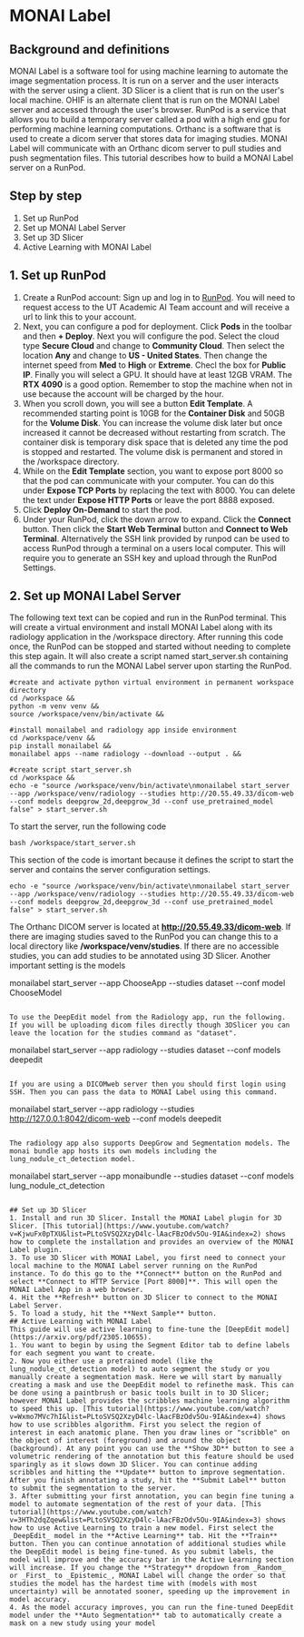 # MONAI Label
## Background and definitions
MONAI Label is a software tool for using machine learning to automate the image segmentation process. It is run on a server and the user interacts with the server using a client. 3D Slicer is a client that is run on the user's local machine. OHIF is an alternate client that is run on the MONAI Label server and accessed through the user's browser. RunPod is a service that allows you to build a temporary server called a pod with a high end gpu for performing machine learning computations. Orthanc is a software that is used to create a dicom server that stores data for imaging studies. MONAI Label will communicate with an Orthanc dicom server to pull studies and push segmentation files. This tutorial describes how to build a MONAI Label server on a RunPod. 
## Step by step
1. Set up RunPod
2. Set up MONAI Label Server
3. Set up 3D Slicer
4. Active Learning with MONAI Label
## 1. Set up RunPod
1. Create a RunPod account: Sign up and log in to [RunPod](https://www.runpod.io/). You will need to request access to the UT Academic AI Team account and will receive a url to link this to your account.
2. Next, you can configure a pod for deployment. Click **Pods** in the toolbar and then **+ Deploy**. Next you will configure the pod. Select the cloud type **Secure Cloud** and change to **Community Cloud**. Then select the location **Any** and change to **US - United States**. Then change the internet speed from **Med** to **High** or **Extreme**. Checl the box for **Public IP**. Finally you will select a GPU. It should have at least 12GB VRAM. The **RTX 4090** is a good option. Remember to stop the machine when not in use because the account will be charged by the hour.
3. When you scroll down, you will see a button **Edit Template**. A recommended starting point is 10GB for the **Container Disk** and 50GB for the **Volume Disk**. You can increase the volume disk later but once increased it cannot be decreased without restarting from scratch. The container disk is temporary disk space that is deleted any time the pod is stopped and restarted. The volume disk is permanent and stored in the /workspace directory. 
4. While on the **Edit Template** section, you want to expose port 8000 so that the pod can communicate with your computer. You can do this under **Expose TCP Ports** by replacing the text with 8000. You can delete the text under **Expose HTTP Ports** or leave the port 8888 exposed.
5. Click **Deploy On-Demand** to start the pod.
6. Under your RunPod, click the down arrow to expand. Click the **Connect** button. Then click the **Start Web Terminal** button and **Connect to Web Terminal**. Alternatively the SSH link provided by runpod can be used to access RunPod through a terminal on a users local computer. This will require you to generate an SSH key and upload through the RunPod Settings. 
## 2. Set up MONAI Label Server
The following text text can be copied and run in the RunPod terminal. This will create a virtual environment and install MONAI Label along with its radiology application in the /workspace directory. After running this code once, the RunPod can be stopped and started without needing to complete this step again. It will also create a script named start_server.sh containing all the commands to run the MONAI Label server upon starting the RunPod. 
```
#create and activate python virtual environment in permanent workspace directory
cd /workspace &&
python -m venv venv &&
source /workspace/venv/bin/activate &&

#install monailabel and radiology app inside environment
cd /workspace/venv &&
pip install monailabel &&
monailabel apps --name radiology --download --output . &&

#create script start_server.sh
cd /workspace &&
echo -e "source /workspace/venv/bin/activate\nmonailabel start_server --app /workspace/venv/radiology --studies http://20.55.49.33/dicom-web --conf models deepgrow_2d,deepgrow_3d --conf use_pretrained_model false" > start_server.sh
```
To start the server, run the following code
```
bash /workspace/start_server.sh
```
This section of the code is imortant because it defines the script to start the server and contains the server configuration settings.
```
echo -e "source /workspace/venv/bin/activate\nmonailabel start_server --app /workspace/venv/radiology --studies http://20.55.49.33/dicom-web --conf models deepgrow_2d,deepgrow_3d --conf use_pretrained_model false" > start_server.sh
```
The Orthanc DICOM server is located at **http://20.55.49.33/dicom-web**. If there are imaging studies saved to the RunPod you can change this to a local directory like **/workspace/venv/studies**. If there are no accessible studies, you can add studies to be annotated using 3D Slicer.
Another important setting is the models


monailabel start_server --app ChooseApp --studies dataset --conf model ChooseModel
```

To use the DeepEdit model from the Radiology app, run the following. If you will be uploading dicom files directly though 3DSlicer you can leave the location for the studies command as "dataset". 

```
monailabel start_server --app radiology --studies dataset --conf models deepedit
```

If you are using a DICOMweb server then you should first login using SSH. Then you can pass the data to MONAI Label using this command.

```
monailabel start_server --app radiology --studies http://127.0.0.1:8042/dicom-web --conf models deepedit
```

The radiology app also supports DeepGrow and Segmentation models. The monai bundle app hosts its own models including the lung_nodule_ct_detection model.

```
monailabel start_server --app monaibundle --studies dataset --conf models lung_nodule_ct_detection
```

## Set up 3D Slicer
1. Install and run 3D Slicer. Install the MONAI Label plugin for 3D Slicer. [This tutorial](https://www.youtube.com/watch?v=KjwuFx0pTXU&list=PLtoSVSQ2XzyD4lc-lAacFBzOdv5Ou-9IA&index=2) shows how to complete the installation and provides an overview of the MONAI Label plugin.
3. To use 3D Slicer with MONAI Label, you first need to connect your local machine to the MONAI Label server running on the RunPod instance. To do this go to the **Connect** button on the RunPod and select **Connect to HTTP Service [Port 8000]**. This will open the MONAI Label App in a web browser.
4. Hit the **Refresh** button on 3D Slicer to connect to the MONAI Label Server.
5. To load a study, hit the **Next Sample** button.
## Active Learning with MONAI Label
This guide will use active learning to fine-tune the [DeepEdit model](https://arxiv.org/pdf/2305.10655). 
1. You want to begin by using the Segment Editor tab to define labels for each segment you want to create. 
2. Now you either use a pretrained model (like the lung_nodule_ct_detection model) to auto segment the study or you manually create a segmentation mask. Here we will start by manually creating a mask and use the DeepEdit model to refinethe mask. This can be done using a paintbrush or basic tools built in to 3D Slicer; however MONAI Label provides the scribbles machine learning algorithm to speed this up. [This tutorial](https://www.youtube.com/watch?v=Wxmo7MVc7hI&list=PLtoSVSQ2XzyD4lc-lAacFBzOdv5Ou-9IA&index=4) shows how to use scribbles algorithm. First you select the region of interest in each anatomic plane. Then you draw lines or "scribble" on the object of interest (foreground) and around the object (background). At any point you can use the **Show 3D** button to see a volumetric rendering of the annotation but this feature should be used sparingly as it slows down 3D Slicer. You can continue adding scribbles and hitting the **Update** button to improve segmentation. After you finish annotating a study, hit the **Submit Label** button to submit the segmentation to the server.
3. After submitting your first annotation, you can begin fine tuning a model to automate segmentation of the rest of your data. [This tutorial](https://www.youtube.com/watch?v=3HTh2dqZqew&list=PLtoSVSQ2XzyD4lc-lAacFBzOdv5Ou-9IA&index=3) shows how to use Active Learning to train a new model. First select the _DeepEdit_ model in the **Active Learning** tab. Hit the **Train** button. Then you can continue annotation of additional studies while the DeepEdit model is being fine-tuned. As you submit labels, the model will improve and the accuracy bar in the Active Learning section will increase. If you change the **Strategy** dropdown from _Random_ or _First_ to _Epistemic_, MONAI Label will change the order so that studies the model has the hardest time with (models with most uncertainty) will be annotated sooner, speeding up the improvement in model accuracy.
4. As the model accuracy improves, you can run the fine-tuned DeepEdit model under the **Auto Segmentation** tab to automatically create a mask on a new study using your model 
